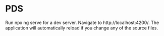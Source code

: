 # PDS

Run npx ng serve for a dev server. Navigate to http://localhost:4200/. The application will automatically reload if you change any of the source files.
